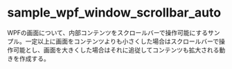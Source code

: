 # sample_wpf_window_scrollbar_auto
WPFの画面について、内部コンテンツをスクロールバーで操作可能にするサンプル。一定以上に画面をコンテンツよりも小さくした場合はスクロールバーで操作可能とし、画面を大きくした場合はそれに追従してコンテンツも拡大される動きを作成する。

